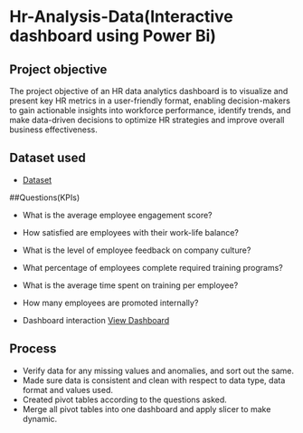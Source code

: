 # Hr-Analysis-Data(Interactive dashboard using Power Bi)
## Project objective
The project objective of an HR data analytics dashboard is to visualize and present key HR metrics in a user-friendly format, enabling decision-makers to gain actionable insights into workforce performance, identify trends, and make data-driven decisions to optimize HR strategies and improve overall business effectiveness.

## Dataset used
- <a href="https://github.com/Itsadarsh12/Hr-Analytics-dashboard.yt/blob/main/Power%20bi%20project%20completed.pbix">Dataset</a>

##Questions(KPIs)
- What is the average employee engagement score? 
- How satisfied are employees with their work-life balance? 
- What is the level of employee feedback on company culture?
- What percentage of employees complete required training programs? 
- What is the average time spent on training per employee?
- How many employees are promoted internally?

- Dashboard interaction <a href="https://github.com/Itsadarsh12/Hr-Analytics-dashboard.yt/blob/main/Screenshot%202025-02-16%20000724.png">View Dashboard</a>

## Process
* Verify data for any missing values and anomalies, and sort out the same.
* Made sure data is consistent and clean with respect to data type, data format and values used.
* Created pivot tables according to the questions asked.
* Merge all pivot tables into one dashboard and apply slicer to make dynamic.

  
